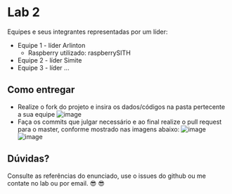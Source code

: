 # Lab 2

Equipes e seus integrantes representadas por um líder:
  - Equipe 1 - líder Arlinton
    - Raspberry utilizado: raspberrySITH
  - Equipe 2 - líder Simite
  - Equipe 3 - líder ...

## Como entregar

  - Realize o fork do projeto e insira os dados/códigos na pasta pertecente a sua equipe
  ![image](https://user-images.githubusercontent.com/1641686/68392405-1defa200-0140-11ea-9000-44487702464f.png)
  - Faça os commits que julgar necessário e ao final realize o pull request para o master, conforme mostrado nas imagens abaixo:
![image](https://user-images.githubusercontent.com/1641686/68392692-b1c16e00-0140-11ea-8395-35d0c70afcd8.png)
![image](https://user-images.githubusercontent.com/1641686/68392719-c6056b00-0140-11ea-9f77-82e7b8908bf1.png)

## Dúvidas?

Consulte as referências do enunciado, use o issues do github ou me contate no lab ou por email. :sunglasses: :sunglasses:
